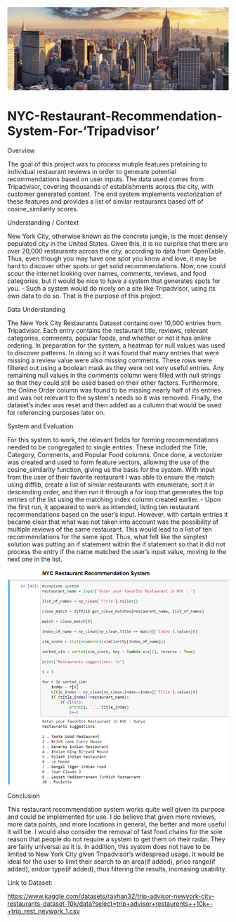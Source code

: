 <img src="banner_locals_NewYork.jpg" alt="NYC Banner">

# NYC-Restaurant-Recommendation-System-For-‘Tripadvisor’

Overview

The goal of this project was to process mutiple features pretaining to individual restaurant reviews in order to generate potential recommendations based on user inputs. The data used comes from Tripadvisor, covering thousands of establishments across the city, with customer generated content. The end system implements vectorization of these features and provides a list of similar restaurants based off of cosine_similarity scores. 

Understanding / Context 

New York City, otherwise known as the concrete jungle, is the most densely populated city in the United States. Given this, it is no surprise that there are over 20,000 restaurants across the city, according to data from OpenTable. Thus, even though you may have one spot you know and love, it may be hard to discover other spots or get solid recommendations. Now, one could scour the internet looking over names, comments, reviews, and food categories, but it would be nice to have a system that generates spots for you. - Such a system would do nicely on a site like Tripadvisor, using its own data to do so. That is the purpose of this project. 

Data Understanding 

The New York City Restaurants Dataset contains over 10,000 entries from Tripadvisor. Each entry contains the restaurant title, reviews, relevant categories, comments,  popular foods, and whether or not it has online ordering. In preparation for the system, a heatmap for null values was used to discover patterns. In doing so it was found that many entries that were missing a review value were also missing comments. These rows were filtered out using a boolean mask as they were not very useful entries. Any remaining null values in the comments column were filled with null strings so that they could still be used based on their other factors. Furthermore, the Online Order column was found to be missing nearly half of its entries and was not relevant to the system's needs so it was removed. Finally, the dataset’s index was reset and then added as a column that would be used for referencing purposes later on. 

System and Evaluation 

For this system to work, the relevant fields for forming recommendations needed to be congregated to single entries. These included the Title, Category, Comments, and Popular Food columns. Once done, a vectorizer was created and used to form feature vectors, allowing the use of the cosine_similarity function, giving us the basis for the system. With input from the user of their favorite restaurant I was able to ensure the match using difflib, create a list of similar restaurants with enumerate, sort it in descending order, and then run it through a  for loop that generates the top entries of the list using the matching index column created earlier. - Upon the first run, it appeared to work as intended, listing ten restaurant recommendations based on the user’s input. However, with certain entries it became clear that what was not taken into account was the possibility of multiple reviews of the same restaurant. This would lead to a list of ten recommendations for the same spot. Thus, what felt like the simplest solution was putting an if statement within the if statement so that it did not process the entry if the name matched the user’s input value, moving to the next one in the list. 

<img src="NYC System.png" alt="NYC System">

Conclusion 

This restaurant recommendation system works quite well given its purpose and could be implemented for use. I do believe that given more reviews, more data points, and more locations in general, the better and more useful it will be. I would also consider the removal of fast food chains for the sole reason that  people do not require a system to get them on their radar. They are fairly universal as it is. In addition, this system does not have to be limited to New York City given Tripadvisor’s widespread usage. It would be ideal for the user to limit their search to an area(if added), price range(if added), and/or type(if added), thus filtering the results, increasing usability. 

Link to Dataset:

https://www.kaggle.com/datasets/rayhan32/trip-advisor-newyork-city-restaurants-dataset-10k/data?select=trip+advisor+restaurents++10k+-+trip_rest_neywork_1.csv

